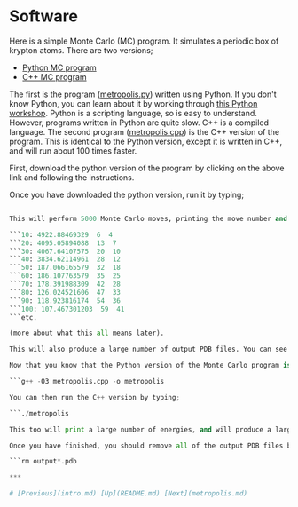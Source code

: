 
# Software

Here is a simple Monte Carlo (MC) program. It simulates a periodic box of krypton atoms. There are two versions;

* [Python MC program](../software/metropolis_py.md)
* [C++ MC program](../software/metropolis_cpp.md)

The first is the program ([metropolis.py](../software/metropolis_py.md)) written using Python. If you don't know Python, you can learn about it by working through [this Python workshop](../../README.md). Python is a scripting language, so is easy to understand. However, programs written in Python are quite slow. C++ is a compiled language. The second program ([metropolis.cpp](../software/metropolis_cpp.md)) is the C++ version of the program. This is identical to the Python version, except it is written in C++, and will run about 100 times faster.

First, download the python version of the program by clicking on the above link and following the instructions.

Once you have downloaded the python version, run it by typing;

```python metropolis.py

This will perform 5000 Monte Carlo moves, printing the move number and energy to the screen. The output should look something like;

```10: 4922.88469329  6  4
```20: 4095.05894088  13  7
```30: 4067.64107575  20  10
```40: 3834.62114961  28  12
```50: 187.066165579  32  18
```60: 186.107763579  35  25
```70: 178.391988309  42  28
```80: 126.024521606  47  33
```90: 118.923816174  54  36
```100: 107.467301203  59  41
```etc.

(more about what this all means later).

This will also produce a large number of output PDB files. You can see these by typing `ls` (the UNIX command to list the contents of a directory). The output files are called `output??????.pdb` where `??????` is the number of the Monte Carlo move for which the coordinates in that PDB file were generated. Again, we will look at what these files mean later.

Now that you know that the Python version of the Monte Carlo program is working, we should now make sure that the C++ version works. Download the C++ version of the program by clicking on the above link and following the instructions there. To use the C++ version, you must first compile it. You can compile it by typing on the command line;

```g++ -O3 metropolis.cpp -o metropolis

You can then run the C++ version by typing;

```./metropolis

This too will print a large number of energies, and will produce a large number of output PDB files (named in the same way as the Python script). The difference with the Python version is that the C++ version is much quicker, performing 500000 moves.

Once you have finished, you should remove all of the output PDB files by typing

```rm output*.pdb

***

# [Previous](intro.md) [Up](README.md) [Next](metropolis.md) 

